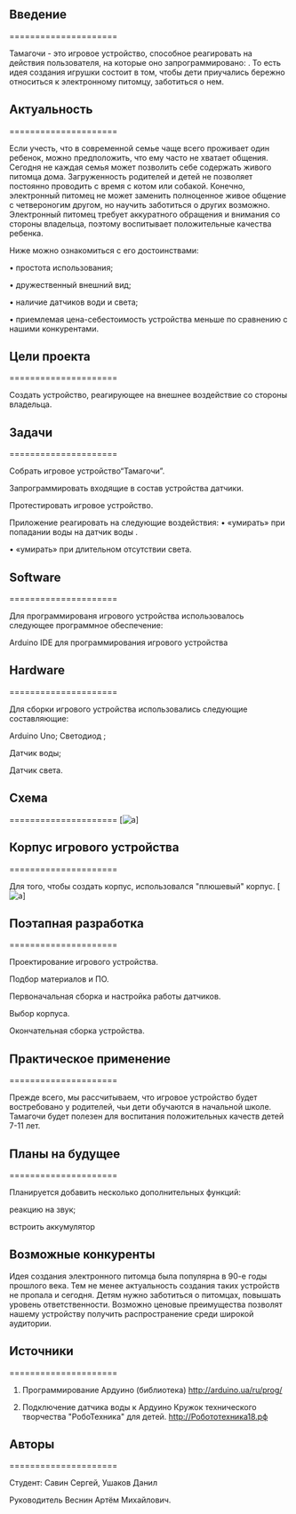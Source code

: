 

## Введение
=====================

Тамагочи  - это игровое устройство, способное реагировать на действия пользователя, на которые оно запрограммировано: . 
То есть идея создания игрушки состоит в том, чтобы дети приучались бережно относиться к электронному питомцу, заботиться о нем.  


## Актуальность
=====================

Если учесть, что в  современной семье чаще всего проживает один ребенок,  можно предположить, что ему часто не хватает общения. Сегодня не каждая семья может позволить себе содержать живого питомца дома. Загруженность родителей и детей не позволяет постоянно проводить с время с котом или собакой. Конечно, электронный питомец  не может заменить полноценное живое общение с четвероногим другом, но научить заботиться о других возможно.  Электронный питомец требует аккуратного обращения и внимания со стороны владельца, поэтому воспитывает положительные качества ребенка.

Ниже можно ознакомиться  с его достоинствами:

•	простота использования;

•	дружественный внешний вид;

•	наличие датчиков води и света;

•	приемлемая цена-себестоимость устройства меньше по сравнению с нашими конкурентами.


## Цели проекта
=====================

Создать устройство, реагирующее на внешнее воздействие со стороны владельца. 



## Задачи
=====================

Собрать игровое устройство“Тамагочи”.

Запрограммировать входящие в состав устройства датчики.

Протестировать игровое устройство.


Приложение реагировать на следующие воздействия:
•	«умирать» при попадании воды на датчик воды .

•	«умирать» при длительном отсутствии света.


## Software
=====================

Для программированя игрового устройства использовалось следующее программное обеспечение:

Arduino IDE для программирования игрового устройства



## Hardware
=====================

Для сборки игрового устройства использовались следующие составляющие:

Arduino Uno;
Светодиод ;

Датчик воды;

Датчик света.


## Схема
=====================
[![a](https://pp.userapi.com/c841421/v841421542/4f9ba/VYp_1sHnmgQ.jpg)]


## Корпус игрового устройства
=====================

Для того, чтобы создать корпус, использовался "плюшевый" корпус.
[![a](https://pp.userapi.com/c824202/v824202542/622bd/YdAvP4ixIxs.jpg)]


## Поэтапная разработка
=====================

Проектирование игрового устройства.

Подбор материалов и ПО.

Первоначальная сборка и настройка работы датчиков.

Выбор корпуса.

Окончательная сборка устройства.


## Практическое применение
=====================

Прежде всего, мы рассчитываем, что игровое устройство будет востребовано у родителей, чьи дети обучаются в начальной школе. Тамагочи будет полезен для воспитания положительных качеств детей 7-11 лет. 


## Планы на будущее
=====================

Планируется добавить несколько дополнительных функций:

реакцию на звук;

встроить аккумулятор


## Возможные конкуренты

Идея создания электронного питомца была популярна в 90-е годы прошлого века. Тем не менее актуальность создания таких устройств не пропала и сегодня. Детям нужно заботиться о питомцах, повышать уровень ответственности. Возможно ценовые преимущества позволят нашему устройству получить распространение среди широкой аудитории.


## Источники
=====================

1.	Программирование Ардуино (библиотека) http://arduino.ua/ru/prog/

2.	Подключение датчика воды к Ардуино Кружок технического творчества "РобоТехника" для детей. http://Робототехника18.рф


## Авторы
=====================

Студент: Савин Сергей, Ушаков Данил

Руководитель Веснин Артём Михайлович.
